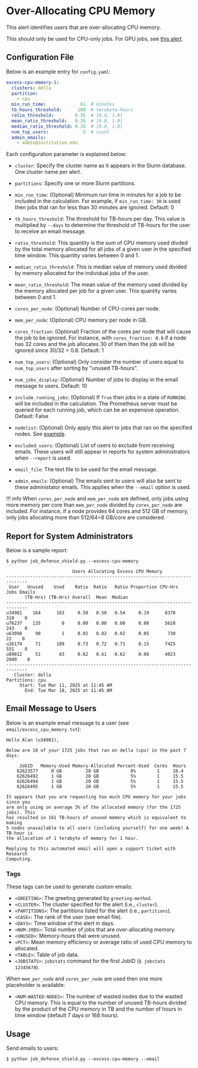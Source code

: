 # Over-Allocating CPU Memory

This alert identifies users that are over-allocating CPU memory.

This should only be used for CPU-only jobs. For GPU jobs,
see [this alert](excess_cpu_mem_per_gpu.md).

## Configuration File

Below is an example entry for `config.yaml`:

```yaml
excess-cpu-memory-1:
  clusters: della
  partition:
    - cpu
  min_run_time:             61  # minutes
  tb_hours_threshold:      100  # terabyte-hours
  ratio_threshold:        0.35  # [0.0, 1.0]
  mean_ratio_threshold:   0.35  # [0.0, 1.0]
  median_ratio_threshold: 0.35  # [0.0, 1.0]
  num_top_users:             5  # count
  admin_emails:
    - admin@institution.edu
```

Each configuration parameter is explained below:

- `cluster`: Specify the cluster name as it appears in the Slurm database. One cluster name
per alert.

- `partitions`: Specify one or more Slurm partitions.
      
- `min_run_time`: (Optional) Minimum run time in minutes for a job to be included in the calculation. For example, if `min_run_time: 30` is used then jobs that ran for less than 30 minutes are ignored. Default: 0

- `tb_hours_threshold`: The threshold for TB-hours per day. This value
is multiplied by `--days` to determine the threshold of TB-hours for
the user to receive an email message.

- `ratio_threshold`: This quantity is the sum of CPU memory used divded
by the total memory allocated for all jobs of a given user in the specified
time window. This quantity varies between 0 and 1.

- `median_ratio_threshold`: This is median value of memory used divided by
memory allocated for the individual jobs of the user.

- `mean_ratio_threshold`: The mean value of the memory used divided by the
memory allocated per job for a given user. This quantity varies between 0
and 1.

- `cores_per_node`: (Optional) Number of CPU-cores per node.

- `mem_per_node`: (Optional) CPU memory per node in GB.

- `cores_fraction`: (Optional) Fraction of the cores per node that will cause the job to be ignored. For instance, with `cores_fraction: 0.8` if a node has 32 cores and the job allocates 30 of them then the job will be ignored since 30/32 > 0.8. Default: 1

- `num_top_users`: (Optional) Only consider the number of users equal to `num_top_users` after sorting by "unused TB-hours".

- `num_jobs_display`: (Optional) Number of jobs to display in the email message to users. Default: 10

- `include_running_jobs`: (Optional) If `True` then jobs in a state of `RUNNING` will be included in the calculation. The Prometheus server must be queried for each running job, which can be an expensive operation. Default: False

- `nodelist`: (Optional) Only apply this alert to jobs that ran on the specified nodes. See [example](../nodelist.md).

- `excluded_users`: (Optional) List of users to exclude from receiving emails. These users will still appear
in reports for system administrators when `--report` is used.

- `email_file`: The text file to be used for the email message.

- `admin_emails`: (Optional) The emails sent to users will also be sent to these administator emails. This applies
when the `--email` option is used.

!!! info
    When `cores_per_node` and `mem_per_node` are defined, only jobs using more memory per core than `mem_per_node` divided by `cores_per_node` are included. For instance, if a node provides 64 cores and 512 GB of memory, only jobs allocating more than 512/64=8 GB/core are considered.

## Report for System Administrators

Below is a sample report:

```
$ python job_defense_shield.py --excess-cpu-memory

                         Users Allocating Excess CPU Memory                         
------------------------------------------------------------------------------
 User   Unused    Used    Ratio  Ratio   Ratio Proportion CPU-Hrs  Jobs Emails
       (TB-Hrs) (TB-Hrs) Overall  Mean  Median                                
------------------------------------------------------------------------------
u34981    164      163     0.50   0.50   0.54     0.19      8370    310    0  
u76237    135        0     0.00   0.00   0.00     0.08      5628    243    0  
u63098     90        1     0.02   0.02   0.02     0.05       730     22    0  
u26174     71      189     0.73   0.72   0.71     0.15      7425    551    0  
u89812     51       83     0.62   0.61   0.62     0.08      4023   2040    0  
------------------------------------------------------------------------------
   Cluster: della
Partitions: cpu
     Start: Tue Mar 11, 2025 at 11:45 AM
       End: Tue Mar 18, 2025 at 11:45 AM
```

## Email Message to Users

Below is an example email message to a user (see `email/excess_cpu_memory.txt`):

```
Hello Alan (u34981),

Below are 10 of your 1725 jobs that ran on della (cpu) in the past 7 days:

     JobID   Memory-Used Memory-Allocated Percent-Used  Cores  Hours
    62623577     0 GB         20 GB            0%        1     16.4 
    62626492     1 GB         20 GB            5%        1     15.5 
    62626494     1 GB         20 GB            5%        1     15.5 
    62626495     1 GB         20 GB            5%        1     15.5 

It appears that you are requesting too much CPU memory for your jobs since you
are only using on average 3% of the allocated memory (for the 1725 jobs). This
has resulted in 161 TB-hours of unused memory which is equivalent to making
5 nodes unavailable to all users (including yourself) for one week! A TB-hour is
the allocation of 1 terabyte of memory for 1 hour.

Replying to this automated email will open a support ticket with Research
Computing.
```

### Tags

These tags can be used to generate custom emails:

- `<GREETING>`: The greeting generated by `greeting-method`.
- `<CLUSTER>`: The cluster specified for the alert (i.e., `cluster`).
- `<PARTITIONS>`: The partitions listed for the alert (i.e., `partitions`).
- `<CASE>`: The rank of the user (see email file).
- `<DAYS>`: Time window of the alert in days.
- `<NUM-JOBS>`: Total number of jobs that are over-allocating memory.
- `<UNUSED>`: Memory-hours that were unused.
- `<PCT>`: Mean memory efficiency or average ratio of used CPU memory to allocated.
- `<TABLE>`: Table of job data.
- `<JOBSTATS>`: `jobstats` command for the first JobID (`$ jobstats 12345678`).

When `mem_per_node` and `cores_per_node` are used then one more placeholder is available:

- `<NUM-WASTED-NODES>`: The number of wasted nodes due to the wasted CPU memory. This is equal to
the number of unused TB-hours divided by the product of the CPU memory in TB and the number of hours in time window (default 7 days or 168 hours).



## Usage

Send emails to users:

```
$ python job_defense_shield.py --excess-cpu-memory --email
```
